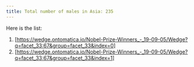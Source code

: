 ```yaml
---
title: Total number of males in Asia: 235
---
```


Here is the list:

1. [https://wedge.ontomatica.io/Nobel-Prize-Winners_-_19-09-05/Wedge?q=facet_33:67&group=facet_33&index=0]
2. [https://wedge.ontomatica.io/Nobel-Prize-Winners_-_19-09-05/Wedge?q=facet_33:67&group=facet_33&index=1]
